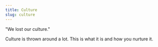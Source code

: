 ```yaml
---
title: Culture
slug: culture
---
```


"We lost our culture."



Culture is thrown around a lot. This is what it is and how you nurture it.
